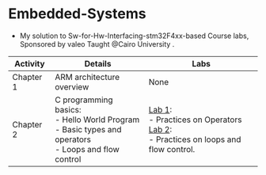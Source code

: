 # Embedded-Systems
- My solution to Sw-for-Hw-Interfacing-stm32F4xx-based Course labs, Sponsored by valeo Taught @Cairo University .

| Activity | Details | Labs |
| --- | --- | --- |
| Chapter 1 | ARM architecture overview |None |
| Chapter 2 |C programming basics:<br />- Hello World Program <br />- Basic types and operators <br />- Loops and flow control | [Lab 1](https://github.com/Yasien99/Embedded-Systems/tree/main/Lab%201): <br /> - Practices on Operators <br /> [Lab 2](https://github.com/Yasien99/Embedded-Systems/tree/main/Lab%202): <br />- Practices on loops and flow control.|
